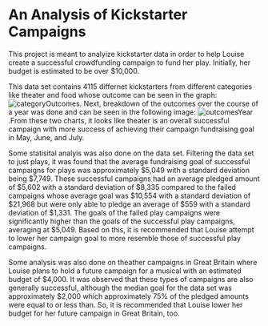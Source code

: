 # An Analysis of Kickstarter Campaigns
This project is meant to analyize kickstarter data in order to help Louise create a successful crowdfunding campaign to fund her play. Initially, her budget is estimated to be over $10,000. 

This data set contains 4115 differnet kickstarters from different categories like theater and food whose outcome can be seen in the graph: 
![categoryOutcomes](desktop/Bootcamp/Module1/categoryOutcomes.png). Next,  breakdown of the outcomes over the course of a year was done and can be seen in the following image: ![outcomesYear](desktop/outcomesYear.png).From these two charts, it looks like theater is an overall successful campaign with more success of achieving their campaign fundraising goal in May, June, and July. 

Some statisital analyis was also done on the data set. Filtering the data set to just plays, it was found that the average fundraising goal of successful campaigns for plays was approximately $5,049 with a standard deviation being $7,749. These successful campaigns had an average pledged amount of $5,602 with a standard deviation of $8,335 compared to the failed campaigns whose average goal was $10,554 with a standard deviation of $21,968 but were only able to pledge an average of $559 with a standard deviation of $1,331. The goals of the failed play campaigns  were significantly higher than the goals of the successful play campaigns, averaging at $5,049. Based on this, it is recommended that Louise attempt to lower her campaign goal to more resemble those of successful play campaigns. 

Some analysis was also done on theather campaigns in Great Britain where Louise plans to hold a future campaign for a musical with an estimated budget of $4,000. It was observed that these types of campaigns are also generally successful, although the median goal for the data set was approximately $2,000 which approximately 75% of the pledged amounts were equal to or less than. So, it is recommended that Louise lower her budget for her future campaign in Great Britain, too. 



